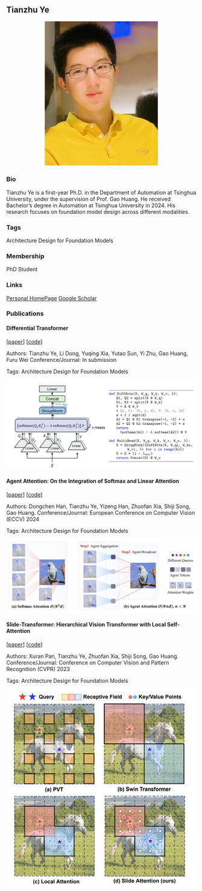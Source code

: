 ## Tianzhu Ye
<p align="center">
  <img src="./assets/ytz.png" alt="TianzhuYe" width="300"/>
</p>

### Bio

Tianzhu Ye is a first-year Ph.D. in the Department of Automation at Tsinghua University, under the supervision of Prof. Gao Huang. He received Bachelor’s degree in Automation at Tsinghua University in 2024. His research focuses on foundation model design across different modalities.

### Tags
Architecture Design for Foundation Models

### Membership
PhD Student

### Links

<a href="https://ytianzhu.github.io/">Personal HomePage</a>
<a href="https://scholar.google.com/citations?user=7X8BCBsAAAAJ&hl">Google Scholar</a>

### Publications
#### Differential Transformer
[<a href="https://arxiv.org/abs/2410.05258">paper</a>]
[<a href="https://aka.ms/Diff-Transformer">code</a>]

Authors: Tianzhu Ye, Li Dong, Yuqing Xia, Yutao Sun, Yi Zhu, Gao Huang, Furu Wei
Conference/Journal: In submission

Tags: Architecture Design for Foundation Models

![diff](./assets/diff.png)

#### Agent Attention: On the Integration of Softmax and Linear Attention
[<a href="https://arxiv.org/abs/2312.08874">paper</a>]
[<a href="https://github.com/LeapLabTHU/Agent-Attention">code</a>]

Authors: Dongchen Han, Tianzhu Ye, Yizeng Han, Zhuofan Xia, Shiji Song, Gao Huang.
Conference/Journal: European Conference on Computer Vision (ECCV) 2024

Tags: Architecture Design for Foundation Models

![agent](./assets/agent.jpg)

#### Slide-Transformer: Hierarchical Vision Transformer with Local Self-Attention
[<a href="https://arxiv.org/abs/2304.04237">paper</a>]
[<a href="https://github.com/LeapLabTHU/Slide-Transformer">code</a>]

Authors: Xuran Pan, Tianzhu Ye, Zhuofan Xia, Shiji Song, Gao Huang.
Conference/Journal: Conference on Computer Vision and Pattern Recognition (CVPR) 2023

Tags: Architecture Design for Foundation Models

<p align="center">
  <img src="./assets/slide.png" alt="TianzhuYe" width="500"/>
</p>